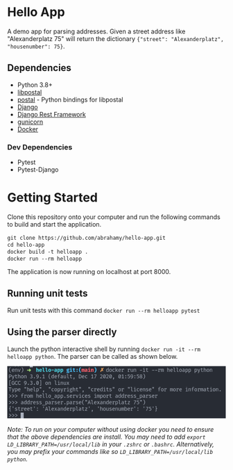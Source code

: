 # Hello App

A demo app for parsing addresses. Given a street address like "Alexanderplatz 75" will return the
dictionary `{"street": "Alexanderplatz", "housenumber": 75}`.

## Dependencies

- Python 3.8+
- [libpostal](https://github.com/openvenues/libpostal)
- [postal](https://github.com/openvenues/pypostal) - Python bindings for libpostal
- [Django](https://www.djangoproject.com/)
- [Django Rest Framework](https://www.django-rest-framework.org/)
- [gunicorn](https://gunicorn.org/)
- [Docker](https://www.docker.com/)

### Dev Dependencies

- Pytest
- Pytest-Django

# Getting Started

Clone this repository onto your computer and run the following commands to build and start the application.

```
git clone https://github.com/abrahamy/hello-app.git
cd hello-app
docker build -t helloapp .
docker run --rm helloapp
```

The application is now running on localhost at port 8000.

## Running unit tests

Run unit tests with this command `docker run --rm helloapp pytest`

## Using the parser directly

Launch the python interactive shell by running `docker run -it --rm helloapp python`. The parser can be called as shown below.

![Usage](https://github.com/abrahamy/hello-app/blob/main/example.png?raw=true)

_Note: To run on your computer without using docker you need to ensure that the above dependencies are install. You may need to
add `export LD_LIBRARY_PATH=/usr/local/lib` in your `.zshrc` or `.bashrc`. Alternatively, you may prefix your commands like
so `LD_LIBRARY_PATH=/usr/local/lib python`._
